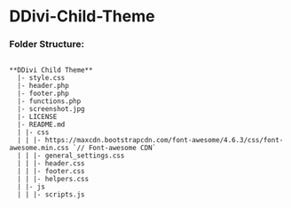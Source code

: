 # DDivi-Child-Theme

### Folder Structure:
<code>
**DDivi Child Theme**
  |- style.css  
  |- header.php  
  |- footer.php  
  |- functions.php  
  |- screenshot.jpg  
  |- LICENSE  
  |- README.md  
  | |- css  
  | | |- https://maxcdn.bootstrapcdn.com/font-awesome/4.6.3/css/font-awesome.min.css `// Font-awesome CDN`  
  | | |- general_settings.css  
  | | |- header.css  
  | | |- footer.css  
  | | |- helpers.css  
  | |- js  
  | | |- scripts.js
</code>